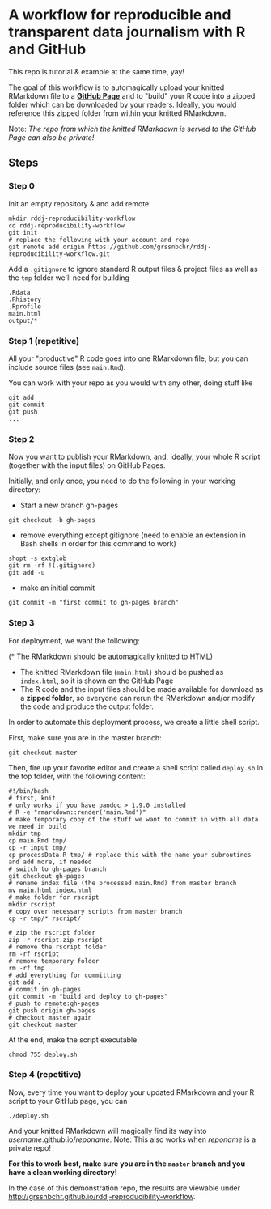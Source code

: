 # A workflow for reproducible and transparent data journalism with R and GitHub

This repo is tutorial & example at the same time, yay!

The goal of this workflow is to automagically upload your knitted RMarkdown file to a [**GitHub Page**](http://grssnbchr.github.io/rddj-reproducibility-workflow/) and to "build" your R code into a zipped folder
which can be downloaded by your readers. Ideally, you would reference this zipped folder from within your knitted RMarkdown. 

Note: *The repo from which the knitted RMarkdown is served to the GitHub Page can also be private!*

## Steps

### Step 0

Init an empty repository & and add remote:
```
mkdir rddj-reproducibility-workflow
cd rddj-reproducibility-workflow
git init
# replace the following with your account and repo
git remote add origin https://github.com/grssnbchr/rddj-reproducibility-workflow.git 
```

Add a `.gitignore` to ignore standard R output files & project files as well as the `tmp` folder we'll need for building
```
.Rdata
.Rhistory
.Rprofile
main.html
output/*
```

### Step 1 (repetitive)

All your "productive" R code goes into one RMarkdown file, but you can include source files (see `main.Rmd`).

You can work with your repo as you would with any other, doing stuff like
```
git add
git commit
git push
...
```

### Step 2

Now you want to publish your RMarkdown, and, ideally, your whole R script (together with the input files) on GitHub Pages. 

Initially, and only once, you need to do the following in your working directory:

* Start a new branch gh-pages

```
git checkout -b gh-pages
```

* remove everything except gitignore (need to enable an extension in Bash shells in order for this command to work)
```
shopt -s extglob
git rm -rf !(.gitignore)
git add -u
```

* make an initial commit
```
git commit -m "first commit to gh-pages branch"
```

### Step 3
For deployment, we want the following: 

(* The RMarkdown should be automagically knitted to HTML)
* The knitted RMarkdown file (`main.html`) should be pushed as `index.html`, so it is shown on the GitHub Page
* The R code and the input files should be made available for download as a **zipped folder**, so everyone can rerun the RMarkdown and/or modify the code and produce the output folder.

In order to automate this deployment process, we create a little shell script.

First, make sure you are in the master branch:
```
git checkout master
```

Then, fire up your favorite editor and create a shell script called `deploy.sh` in the top folder, with the following content:

```
#!/bin/bash
# first, knit
# only works if you have pandoc > 1.9.0 installed 
# R -e "rmarkdown::render('main.Rmd')"
# make temporary copy of the stuff we want to commit in with all data we need in build
mkdir tmp
cp main.Rmd tmp/
cp -r input tmp/
cp processData.R tmp/ # replace this with the name your subroutines and add more, if needed
# switch to gh-pages branch
git checkout gh-pages
# rename index file (the processed main.Rmd) from master branch
mv main.html index.html
# make folder for rscript
mkdir rscript
# copy over necessary scripts from master branch 
cp -r tmp/* rscript/

# zip the rscript folder
zip -r rscript.zip rscript
# remove the rscript folder
rm -rf rscript
# remove temporary folder
rm -rf tmp
# add everything for committing
git add .
# commit in gh-pages
git commit -m "build and deploy to gh-pages"
# push to remote:gh-pages
git push origin gh-pages 
# checkout master again
git checkout master
```
At the end, make the script executable 
```
chmod 755 deploy.sh
```

### Step 4 (repetitive)

Now, every time you want to deploy your updated RMarkdown and your R script to your GitHub page, you can 

```
./deploy.sh
```


And your knitted RMarkdown will magically find its way into *username*.github.io/*reponame*.
Note: This also works when *reponame* is a private repo!

**For this to work best, make sure you are in the `master` branch and you have a clean working directory!**

In the case of this demonstration repo, the results are viewable under http://grssnbchr.github.io/rddj-reproducibility-workflow.